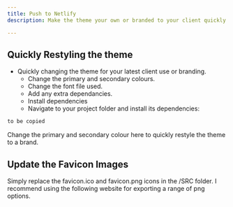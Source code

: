 ```yaml
---
title: Push to Netlify
description: Make the theme your own or branded to your client quickly.

---
```


## Quickly Restyling the theme
- Quickly changing the theme for your latest client use or branding.
    - Change the primary and secondary colours.
    - Change the font file used.
    - Add any extra dependancies.
    - Install dependencies
    - Navigate to your project folder and install its dependencies:

```bash title="astro.config.mjs"
to be copied
```

Change the primary and secondary colour here to quickly restyle the theme to a brand.

## Update the Favicon Images

Simply replace the favicon.ico and favicon.png icons in the /SRC folder.
I recommend using the following website for exporting a range of png options.